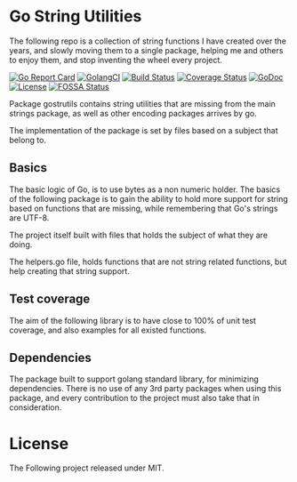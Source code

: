 # Go String Utilities

The following repo is a collection of string functions I have created over the
years, and slowly moving them to a single package, helping me and others to enjoy
them, and stop inventing the wheel every project.

[![Go Report Card](https://goreportcard.com/badge/github.com/ik5/gostrutils)](https://goreportcard.com/report/github.com/ik5/gostrutils)
[![GolangCI](https://golangci.com/badges/github.com/ik5/gostrutils.svg)](https://golangci.com/r/github.com/ik5/gostrutils)
[![Build Status](https://travis-ci.org/ik5/gostrutils.svg?branch=master)](https://travis-ci.org/ik5/gostrutils)
[![Coverage Status](https://coveralls.io/repos/github/ik5/gostrutils/badge.svg?branch=master)](https://coveralls.io/github/ik5/gostrutils?branch=master)
[![GoDoc](https://godoc.org/github.com/ik5/gostrutils?status.svg)](https://godoc.org/github.com/ik5/gostrutils)
[![License](https://img.shields.io/badge/license-MIT-green.svg)](https://opensource.org/licenses/MIT)
[![FOSSA Status](https://app.fossa.io/api/projects/git%2Bgithub.com%2Fik5%2Fgostrutils.svg?type=shield)](https://app.fossa.io/projects/git%2Bgithub.com%2Fik5%2Fgostrutils?ref=badge_shield)


Package gostrutils contains string utilities that are missing from the main
strings package, as well as other encoding packages arrives by go.

The implementation of the package is set by files based on a subject that belong
to.


## Basics

The basic logic of Go, is to use bytes as a non numeric holder.
The basics of the following package is to gain the ability to hold more support
for string based on functions that are missing, while remembering that Go's strings
are UTF-8.

The project itself built with files that holds the subject of what they are doing.

The helpers.go file, holds functions that are not string related functions, but
help creating that string support.

## Test coverage

The aim of the following library is to have close to 100% of unit test coverage,
and also examples for all existed functions.


## Dependencies

The package built to support golang standard library, for minimizing dependencies.
There is no use of any 3rd party packages when using this package, and every
contribution to the project must also take that in consideration.

# License

The Following project released under MIT.
